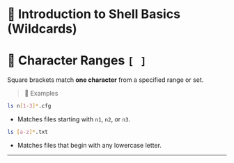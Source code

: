 # 🐚 Introduction to Shell Basics (Wildcards)

# 🧵 Character Ranges `[ ]`

Square brackets match **one character** from a specified range or set.

> 📌 Examples

```bash
ls n[1-3]*.cfg
```

* Matches files starting with `n1`, `n2`, or `n3`.

```bash
ls [a-z]*.txt
```

* Matches files that begin with any lowercase letter.

---
